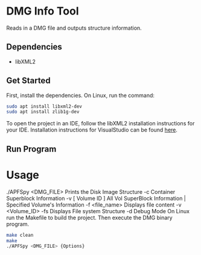 # DMG Info Tool

Reads in a DMG file and outputs structure information.

## Dependencies

- libXML2

## Get Started

First, install the dependencies.
On Linux, run the command:

```sh
sudo apt install libxml2-dev
sudo apt install zlib1g-dev
```

To open the project in an IDE, follow the libXML2 installation instructions for your IDE.
Installation instructions for VisualStudio can be found [here](https://www.youtube.com/watch?v=qZFtFIYQRGs).

## Run Program

# Usage
./APFSpy <DMG_FILE>                             Prints the Disk Image Structure
                        -c                      Container Superblock Information
                        -v [ Volume ID ]        All Vol SuperBlock Information | Specified Volume's Information
                        -f <file_name>          Displays file content
                        -v <Volume_ID> -fs      Displays File system Structure
                        -d                      Debug Mode
On Linux run the Makefile to build the project. Then execute the DMG binary program.
```sh
make clean
make
./APFSpy <DMG_FILE> {Options}

```
